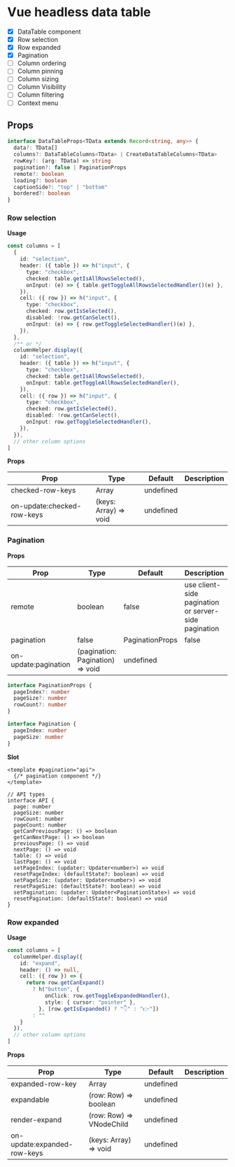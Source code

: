 # Vue headless data table

- [x] DataTable component
- [x] Row selection
- [x] Row expanded
- [x] Pagination
- [ ] Column ordering
- [ ] Column pinning
- [ ] Column sizing
- [ ] Column Visibility
- [ ] Column filtering
- [ ] Context menu

## Props
```ts
interface DataTableProps<TData extends Record<string, any>> {
  data?: TData[]
  columns?: DataTableColumns<TData> | CreateDataTableColumns<TData>
  rowKey?: (arg: TData) => string
  pagination?: false | PaginationProps
  remote?: boolean
  loading?: boolean
  captionSide?: "top" | "bottom"
  bordered?: boolean
}
```

### Row selection

**Usage**
```ts
const columns = [
  {
    id: "selection",
    header: ({ table }) => h("input", {
      type: "checkbox",
      checked: table.getIsAllRowsSelected(),
      onInput: (e) => { table.getToggleAllRowsSelectedHandler()(e) },
    }),
    cell: ({ row }) => h("input", {
      type: "checkbox",
      checked: row.getIsSelected(),
      disabled: !row.getCanSelect(),
      onInput: (e) => { row.getToggleSelectedHandler()(e) },
    }),
  },
  /** or */
  columnHelper.display({
    id: "selection",
    header: ({ table }) => h("input", {
      type: "checkbox",
      checked: table.getIsAllRowsSelected(),
      onInput: table.getToggleAllRowsSelectedHandler(),
    }),
    cell: ({ row }) => h("input", {
      type: "checkbox",
      checked: row.getIsSelected(),
      disabled: !row.getCanSelect(),
      onInput: row.getToggleSelectedHandler(),
    }),
  }),
  // other column options
]
```

**Props**

| Prop        | Type        | Default     | Description |
| ----------- | ----------- | ----------- | ----------- |
| checked-row-keys | Array<string> | undefined |        |
| on-update:checked-row-keys | (keys: Array<string>) => void | undefined |        |

### Pagination

**Props**

| Prop        | Type        | Default     | Description |
| ----------- | ----------- | ----------- | ----------- |
| remote | boolean | false | use client-side pagination or server-side pagination |
| pagination | false | PaginationProps | false |        |
| on-update:pagination | (pagination: Pagination) => void | undefined |

```ts
interface PaginationProps {
  pageIndex?: number
  pageSize?: number
  rowCount?: number
}

interface Pagination {
  pageIndex: number
  pageSize: number
}
```

**Slot**

```tsx
<template #pagination="api">
  {/* pagination component */}
</template>

// API types
interface API {
  page: number
  pageSize: number
  rowCount: number
  pageCount: number
  getCanPreviousPage: () => boolean
  getCanNextPage: () => boolean
  previousPage: () => void
  nextPage: () => void
  table: () => void
  lastPage: () => void
  setPageIndex: (updater: Updater<number>) => void
  resetPageIndex: (defaultState?: boolean) => void
  setPageSize: (updater: Updater<number>) => void
  resetPageSize: (defaultState?: boolean) => void
  setPagination: (updater: Updater<PaginationState>) => void
  resetPagination: (defaultState?: boolean) => void
}
```

### Row expanded

**Usage**

```ts
const columns = [
  columnHelper.display({
    id: "expand",
    header: () => null,
    cell: ({ row }) => {
      return row.getCanExpand()
        ? h("button", {
            onClick: row.getToggleExpandedHandler(),
            style: { cursor: "pointer" },
          }, [row.getIsExpanded() ? "👇" : "👉"])
        : ""
    }
  }),
  // other column options
]
```

**Props**

| Prop        | Type        | Default     | Description |
| ----------- | ----------- | ----------- | ----------- |
| expanded-row-key | Array<string> | undefined | |
| expandable | (row: Row<TData>) => boolean | undefined | |
| render-expand | (row: Row<TData>) => VNodeChild | undefined | |
| on-update:expanded-row-keys | (keys: Array<string>) => void | undefined | |
